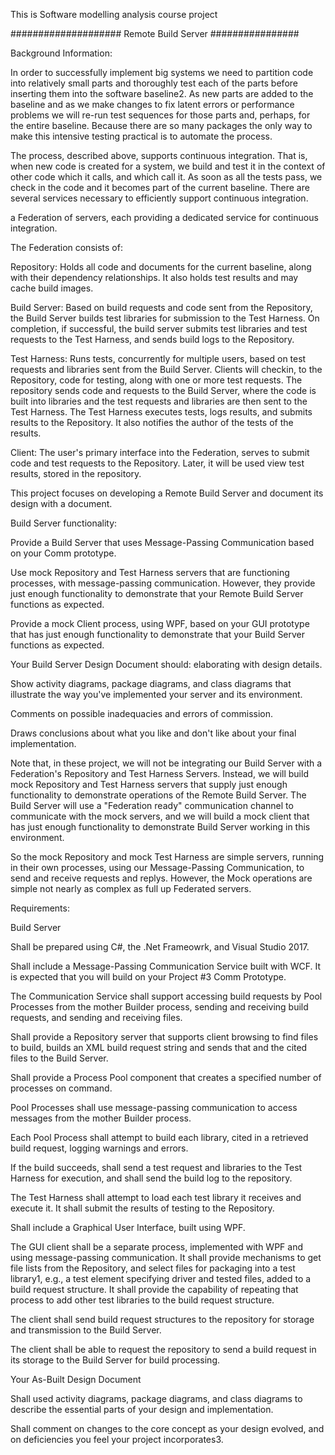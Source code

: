 This is Software modelling analysis course project 


####################  Remote Build Server  ################

Background Information:

In order to successfully implement big systems we need to partition code into relatively small parts and thoroughly test each of the parts before inserting them into the software baseline2. As new parts are added to the baseline and as we make changes to fix latent errors or performance problems we will re-run test sequences for those parts and, perhaps, for the entire baseline. Because there are so many packages the only way to make this intensive testing practical is to automate the process.


The process, described above, supports continuous integration. That is, when new code is created for a system, we build and test it in the context of other code which it calls, and which call it. As soon as all the tests pass, we check in the code and it becomes part of the current baseline. There are several services necessary to efficiently support continuous integration.


a Federation of servers, each providing a dedicated service for continuous integration.

The Federation consists of:


Repository:
Holds all code and documents for the current baseline, along with their dependency relationships. It also holds test results and may cache build images.


Build Server:
Based on build requests and code sent from the Repository, the Build Server builds test libraries for submission to the Test Harness. On completion, if successful, the build server submits test libraries and test requests to the Test Harness, and sends build logs to the Repository.



Test Harness:
Runs tests, concurrently for multiple users, based on test requests and libraries sent from the Build Server. Clients will checkin, to the Repository, code for testing, along with one or more test requests. The repository sends code and requests to the Build Server, where the code is built into libraries and the test requests and libraries are then sent to the Test Harness. The Test Harness executes tests, logs results, and submits results to the Repository. It also notifies the author of the tests of the results.



Client:
The user's primary interface into the Federation, serves to submit code and test requests to the Repository. Later, it will be used view test results, stored in the repository.




This project focuses on  developing  a Remote Build Server and document its design with a document.

Build Server functionality:

Provide a Build Server that uses Message-Passing Communication based on your Comm prototype.

Use mock Repository and Test Harness servers that are functioning processes, with message-passing communication. However, they provide just enough functionality to demonstrate that your Remote Build Server functions as expected.

Provide a mock Client process, using WPF, based on your GUI prototype that has just enough functionality to demonstrate that your Build Server functions as expected.

Your Build Server Design Document should:
elaborating with design details.

Show activity diagrams, package diagrams, and class diagrams that illustrate the way you've implemented your server and its environment.

Comments on possible inadequacies and errors of commission.

Draws conclusions about what you like and don't like about your final implementation.

Note that, in these project, we will not be integrating our Build Server with a Federation's Repository and Test Harness Servers. Instead, we will build mock Repository and Test Harness servers that supply just enough functionality to demonstrate operations of the Remote Build Server. The Build Server will use a "Federation ready" communication channel to communicate with the mock servers, and we will build a mock client that has just enough functionality to demonstrate Build Server working in this environment.


So the mock Repository and mock Test Harness are simple servers, running in their own processes, using our Message-Passing Communication, to send and receive requests and replys. However, the Mock operations are simple not nearly as complex as full up Federated servers.


Requirements:

Build Server

Shall be prepared using C#, the .Net Frameowrk, and Visual Studio 2017.

Shall include a Message-Passing Communication Service built with WCF. It is expected that you will build on your Project #3 Comm Prototype.


The Communication Service shall support accessing build requests by Pool Processes from the mother Builder process, sending and receiving build requests, and sending and receiving files.


Shall provide a Repository server that supports client browsing to find files to build, builds an XML build request string and sends that and the cited files to the Build Server.


Shall provide a Process Pool component that creates a specified number of processes on command.


Pool Processes shall use message-passing communication to access messages from the mother Builder process.


Each Pool Process shall attempt to build each library, cited in a retrieved build request, logging warnings and errors.


If the build succeeds, shall send a test request and libraries to the Test Harness for execution, and shall send the build log to the repository.


The Test Harness shall attempt to load each test library it receives and execute it. It shall submit the results of testing to the Repository.


Shall include a Graphical User Interface, built using WPF.


The GUI client shall be a separate process, implemented with WPF and using message-passing communication. It shall provide mechanisms to get file lists from the Repository, and select files for packaging into a test library1, e.g., a test element specifying driver and tested files, added to a build request structure. It shall provide the capability of repeating that process to add other test libraries to the build request structure.


The client shall send build request structures to the repository for storage and transmission to the Build Server.


The client shall be able to request the repository to send a build request in its storage to the Build Server for build processing.


Your As-Built Design Document


Shall used activity diagrams, package diagrams, and class diagrams to describe the essential parts of your design and implementation.


Shall comment on changes to the core concept as your design evolved, and on deficiencies you feel your project incorporates3.

